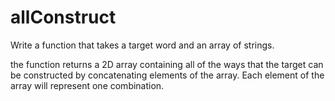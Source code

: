 # allConstruct

Write a function that takes a target word and an array of strings.

the function returns a 2D array containing all of the ways that the target can be constructed by concatenating elements of the array.  Each element of the array will represent one combination.
